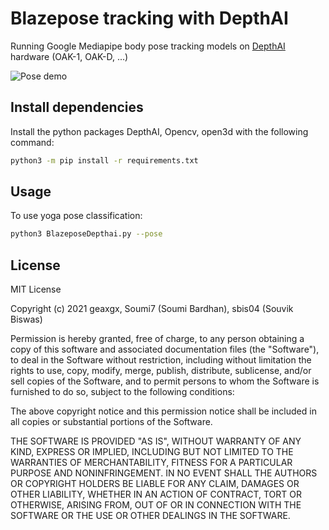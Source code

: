 # Blazepose tracking with DepthAI

Running Google Mediapipe body pose tracking models on [DepthAI](https://docs.luxonis.com/en/gen2/) hardware (OAK-1, OAK-D, ...)

![Pose demo](img/final.gif)

## Install dependencies

Install the python packages DepthAI, Opencv, open3d with the following command:

```sh
python3 -m pip install -r requirements.txt
```

## Usage

To use yoga pose classification:
  
```sh
python3 BlazeposeDepthai.py --pose
```

## License

MIT License

Copyright (c) 2021  geaxgx, Soumi7 (Soumi Bardhan), sbis04 (Souvik Biswas)

Permission is hereby granted, free of charge, to any person obtaining a copy
of this software and associated documentation files (the "Software"), to deal
in the Software without restriction, including without limitation the rights
to use, copy, modify, merge, publish, distribute, sublicense, and/or sell
copies of the Software, and to permit persons to whom the Software is
furnished to do so, subject to the following conditions:

The above copyright notice and this permission notice shall be included in all
copies or substantial portions of the Software.

THE SOFTWARE IS PROVIDED "AS IS", WITHOUT WARRANTY OF ANY KIND, EXPRESS OR
IMPLIED, INCLUDING BUT NOT LIMITED TO THE WARRANTIES OF MERCHANTABILITY,
FITNESS FOR A PARTICULAR PURPOSE AND NONINFRINGEMENT. IN NO EVENT SHALL THE
AUTHORS OR COPYRIGHT HOLDERS BE LIABLE FOR ANY CLAIM, DAMAGES OR OTHER
LIABILITY, WHETHER IN AN ACTION OF CONTRACT, TORT OR OTHERWISE, ARISING FROM,
OUT OF OR IN CONNECTION WITH THE SOFTWARE OR THE USE OR OTHER DEALINGS IN THE
SOFTWARE.
